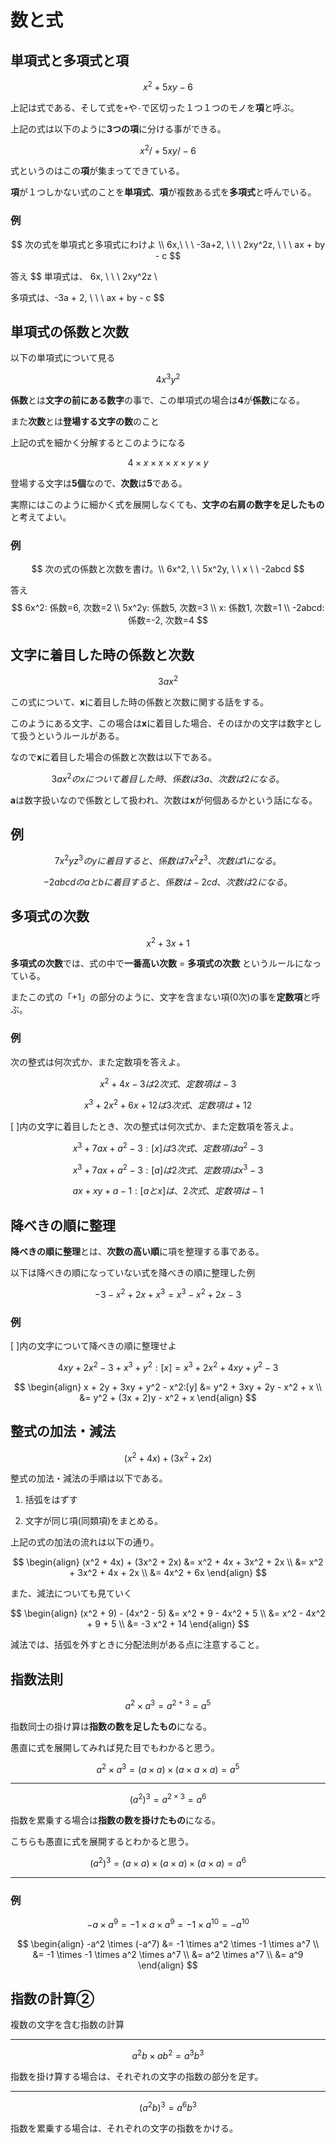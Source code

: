 # 数と式

## 単項式と多項式と項


$$
x^2 + 5xy - 6
$$


上記は式である、そして式を`+`や`-`で区切った１つ１つのモノを**項**と呼ぶ。

上記の式は以下のように**3つの項**に分ける事ができる。


$$
x^2 / +5xy / -6
$$


式というのはこの**項**が集まってできている。

**項**が１つしかない式のことを**単項式**、**項**が複数ある式を**多項式**と呼んでいる。



### 例

$$
次の式を単項式と多項式にわけよ \\
6x,\ \ \ -3a+2, \ \ \ 2xy^2z, \ \ \ ax + by - c
$$



答え
$$
単項式は、
6x, \ \ \ 2xy^2z \\

多項式は、-3a + 2, \ \ \ ax + by - c
$$


## 単項式の係数と次数

以下の単項式について見る


$$
4x^3y^2
$$


**係数**とは**文字の前にある数字**の事で、この単項式の場合は**4**が**係数**になる。

また**次数**とは**登場する文字の数**のこと



上記の式を細かく分解するとこのようになる


$$
4 \times x \times x \times x \times y \times y
$$


登場する文字は**5個**なので、**次数**は**5**である。

実際にはこのように細かく式を展開しなくても、**文字の右肩の数字を足したもの**と考えてよい。



### 例

$$
次の式の係数と次数を書け。\\
6x^2, \ \ 5x^2y, \ \ x \ \ -2abcd
$$

答え
$$
6x^2: 係数=6, 次数=2 \\
5x^2y: 係数5, 次数=3 \\
x: 係数1, 次数=1 \\
-2abcd: 係数=-2, 次数=4
$$


## 文字に着目した時の係数と次数

$$
3ax^2
$$

この式について、**x**に着目した時の係数と次数に関する話をする。



このようにある文字、この場合は**x**に着目した場合、そのほかの文字は数字として扱うというルールがある。

なので**x**に着目した場合の係数と次数は以下である。


$$
3ax^2 のxについて着目した時、係数は 3a、次数は2になる。
$$


**a**は数字扱いなので係数として扱われ、次数は**x**が何個あるかという話になる。



## 例

$$
7x^2yz^3 のyに着目すると、係数は7x^2z^3、次数は1になる。
$$


$$
-2abcdのaとbに着目すると、係数は-2cd、次数は2になる。
$$


## 多項式の次数


$$
x^2 + 3x + 1
$$


**多項式の次数**では、式の中で**一番高い次数** = **多項式の次数** というルールになっている。

またこの式の「+1」の部分のように、文字を含まない項(0次)の事を**定数項**と呼ぶ。



### 例

次の整式は何次式か、また定数項を答えよ。


$$
x^2 + 4x - 3 は2次式、定数項は -3
$$

$$
x^3 + 2x^2+6x+12 は3次式、定数項は+12
$$




[ ]内の文字に着目したとき、次の整式は何次式か、また定数項を答えよ。


$$
x^3 + 7ax + a^2 -3: [x] は3次式、定数項は a^2-3
$$

$$
x^3 + 7ax + a^2 -3: [a]は2次式、定数項はx^3-3
$$

$$
ax+xy+a-1:[aとx]は、2次式、定数項は-1
$$


## 降べきの順に整理

**降べきの順に整理**とは、**次数の高い順**に項を整理する事である。

以下は降べきの順になっていない式を降べきの順に整理した例


$$
-3-x^2+2x+x^3 = x^3 - x^2 + 2x - 3
$$


### 例

[ ]内の文字について降べきの順に整理せよ


$$
4xy + 2x^2 -3 + x^3 + y^2:[x] = x^3 + 2x^2 + 4xy + y^2 - 3 
$$



$$
\begin{align}
x + 2y + 3xy + y^2 - x^2:[y] &= y^2 + 3xy + 2y - x^2 + x \\
&= y^2 + (3x + 2)y - x^2 + x
\end{align}
$$


## 整式の加法・減法


$$
(x^2 + 4x) + (3x^2 + 2x)
$$


整式の加法・減法の手順は以下である。



1. 括弧をはずす

2. 文字が同じ項(同類項)をまとめる。



上記の式の加法の流れは以下の通り。


$$
\begin{align}
(x^2 + 4x) + (3x^2 + 2x) &= x^2 + 4x + 3x^2 + 2x \\
&= x^2 + 3x^2 + 4x + 2x \\
&= 4x^2 + 6x
\end{align}
$$


また、減法についても見ていく


$$
\begin{align}
(x^2 + 9) - (4x^2 - 5) &= x^2 + 9 - 4x^2 + 5 \\
&= x^2 - 4x^2 + 9 + 5 \\
&= -3 x^2 + 14
\end{align}
$$


減法では、括弧を外すときに分配法則がある点に注意すること。



## 指数法則

$$
a^2 \times a^3 = a^{2+3} = a^5
$$



指数同士の掛け算は**指数の数を足したもの**になる。

愚直に式を展開してみれば見た目でもわかると思う。


$$
a^2 \times a^3 = (a \times a) \times (a \times a \times a) = a^5
$$

---

$$
(a^2)^3 = a^{2\times3} = a^6
$$



指数を累乗する場合は**指数の数を掛けたもの**になる。

こちらも愚直に式を展開するとわかると思う。


$$
(a^2)^3 = (a \times a) \times (a \times a) \times (a \times a) = a^6
$$

---

### 例

$$
-a \times a^9 = -1 \times a \times a^9 = -1 \times a^{10} = -a^{10}
$$


$$
\begin{align}
-a^2 \times (-a^7) 
&= -1 \times a^2 \times -1 \times a^7 \\
&= -1 \times -1 \times a^2 \times a^7 \\
&= a^2 \times a^7 \\
&= a^9
\end{align}
$$


## 指数の計算②

複数の文字を含む指数の計算

---

$$
a^2b \times ab^2 = a^3b^3
$$



指数を掛け算する場合は、それぞれの文字の指数の部分を足す。

---

$$
(a^2b)^3 = a^6b^3
$$



指数を累乗する場合は、それぞれの文字の指数をかける。
